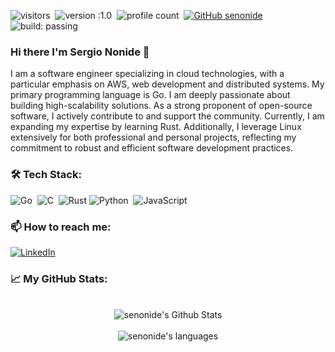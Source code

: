 <!--
**senonide/senonide** is a ✨ _special_ ✨ repository because its `README.md` (this file) appears on your GitHub profile.

Here are some ideas to get you started:

- 🔭 I’m currently working on ...
- 🌱 I’m currently learning ...
- 👯 I’m looking to collaborate on ...
- 🤔 I’m looking for help with ...
- 💬 Ask me about ...
- 📫 How to reach me: ...
- 😄 Pronouns: ...
- ⚡ Fun fact: ...
-->
![visitors](https://visitor-badge.laobi.icu/badge?page_id=senonide.senonide)&nbsp;
![version :1.0](https://img.shields.io/badge/version-1.0-informational)&nbsp;
![profile count](https://komarev.com/ghpvc/?username=senonide&color=red)&nbsp;
[![GitHub senonide](https://img.shields.io/github/followers/senonide?label=follow&style=social)](https://github.com/senonide)&nbsp;
![build: passing](https://img.shields.io/badge/build-passing-success)&nbsp;

### Hi there I'm Sergio Nonide 👋
I am a software engineer specializing in cloud technologies, with a
particular emphasis on AWS, web development and distributed systems.
My primary programming language is Go. I am deeply passionate about
building high-scalability solutions. As a strong proponent of
open-source software, I actively contribute to and support the
community. Currently, I am expanding my expertise by learning Rust.
Additionally, I leverage Linux extensively for both professional and
personal projects, reflecting my commitment to robust and efficient
software development practices.

### 🛠 Tech Stack:

![Go](https://img.shields.io/badge/-Go-05122A?style=flat&logo=go)&nbsp;
![C](https://img.shields.io/badge/-C-05122A?style=flat&logo=C&logoColor=A8B9CC)&nbsp;
![Rust](https://img.shields.io/badge/-Rust-05122A?style=flat&logo=Rust&logoColor=A8B9CC)
![Python](https://img.shields.io/badge/-Python-05122A?style=flat&logo=python)&nbsp;
![JavaScript](https://img.shields.io/badge/-JavaScript-05122A?style=flat&logo=javascript)&nbsp;


### 📫 How to reach me:
<a href="https://www.linkedin.com/in/sergio-nonide-miranda/"><img alt="LinkedIn" src="https://img.shields.io/badge/linkedin%20-%230077B5.svg?&style=flat&logo=linkedin&logoColor=white"/></a> &nbsp;

### 📈 My GitHub Stats:
<div align="center">
<br/>
<img align="center" src="https://github-readme-streak-stats.herokuapp.com/?user=senonide&theme=dark&hide_border=false" alt="senonide's Github Stats">
<br/>
<br/>
<img align="center" src="https://github-readme-stats.vercel.app/api/top-langs/?username=senonide&theme=dark&hide_border=false&include_all_commits=true&count_private=true&layout=compact" alt="senonide's languages">
</div>
